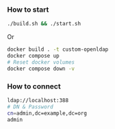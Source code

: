 ### How to start
```bash
./build.sh && ./start.sh
```
Or
```bash
docker build . -t custom-openldap
docker compose up
# Reset docker volumes
docker compose down -v
```

### How to connect
```bash
ldap://localhost:388
# DN & Password
cn=admin,dc=example,dc=org
admin
```
